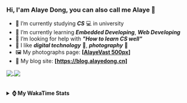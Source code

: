 ### Hi, **I'am Alaye Dong**, you can also call me **Alaye** 👋

- 📖 I’m currently studying ***CS*** 💻 in university
- 🌱 I’m currently learning ***Embedded Developing***, ***Web Developing***
- 🤔 I’m looking for help with ***"How to learn CS well"***
- 🤩 I like ***digital technology*** 📱, ***photography*** 📸
- 🖼️ My photographs page: **[[AlayeVast 500px](https://500px.com.cn/AlayeVast)]**
- 📰 My blog site: **[https://blog.alayedong.cn]**

<!--
[![Alaye's GitHub stats](https://github-readme-stats.vercel.app/api?username=Alaye-Dong&custom_title=Alaye%20Dong`s%20GitHub%20stats&show_icons=true&rank_icon=percentile&theme=transparent&include_all_commits=true&count_private=true)](https://github.com/anuraghazra/github-readme-stats) 
[![Top Langs](https://github-readme-stats.vercel.app/api/top-langs/?username=Alaye-Dong\&layout=compact&theme=transparent)](https://github.com/anuraghazra/github-readme-stats)
-->
<a href="https://github.com/anuraghazra/github-readme-stats">
  <img height=200 align="center" src="https://github-readme-stats.vercel.app/api?username=Alaye-Dong&custom_title=Alaye%20Dong`s%20GitHub%20stats&show_icons=true&rank_icon=percentile&theme=transparent&include_all_commits=true&count_private=true" />
</a>
<a href="https://github.com/anuraghazra/convoychat">
  <img height=200 align="center" src="https://github-readme-stats.vercel.app/api/top-langs/?username=Alaye-Dong&layout=compact&theme=transparent&include_all_commits=true&count_private=true&langs_count=8&card_width=300" />
</a>

<br />
<br />

<div style="display:none"> 
  <img src="https://visitor-badge.laobi.icu/badge?page_id=Alaye-Dong.Alaye-Dong"/>
</div>
<br />

<details>	
  <summary><b> ⌚ My WakaTime Stats </b></summary>

<br />

<!--START_SECTION:waka-->
![Code Time](http://img.shields.io/badge/Code%20Time-502%20hrs%2020%20mins-blue)

![Profile Views](http://img.shields.io/badge/Profile%20Views-0-blue)

![Lines of code](https://img.shields.io/badge/From%20Hello%20World%20I%27ve%20Written-890.6%20thousand%20lines%20of%20code-blue)

**🐱 My GitHub Data** 

> 📦 87.1 kB Used in GitHub's Storage 
 > 
> 🏆 130 Contributions in the Year 2025
 > 
> 🚫 Not Opted to Hire
 > 
> 📜 28 Public Repositories 
 > 
> 🔑 4 Private Repositories 
 > 
**I'm a Night 🦉** 

```text
🌞 Morning                105 commits         ██░░░░░░░░░░░░░░░░░░░░░░░   07.27 % 
🌆 Daytime                443 commits         ████████░░░░░░░░░░░░░░░░░   30.68 % 
🌃 Evening                616 commits         ███████████░░░░░░░░░░░░░░   42.66 % 
🌙 Night                  280 commits         █████░░░░░░░░░░░░░░░░░░░░   19.39 % 
```
📅 **I'm Most Productive on Monday** 

```text
Monday                   255 commits         ████░░░░░░░░░░░░░░░░░░░░░   17.66 % 
Tuesday                  177 commits         ███░░░░░░░░░░░░░░░░░░░░░░   12.26 % 
Wednesday                172 commits         ███░░░░░░░░░░░░░░░░░░░░░░   11.91 % 
Thursday                 239 commits         ████░░░░░░░░░░░░░░░░░░░░░   16.55 % 
Friday                   205 commits         ████░░░░░░░░░░░░░░░░░░░░░   14.20 % 
Saturday                 161 commits         ███░░░░░░░░░░░░░░░░░░░░░░   11.15 % 
Sunday                   235 commits         ████░░░░░░░░░░░░░░░░░░░░░   16.27 % 
```


📊 **This Week I Spent My Time On** 

```text
💬 Programming Languages: 
Vue.js                   2 hrs 50 mins       ██████░░░░░░░░░░░░░░░░░░░   22.50 % 
Java                     2 hrs 37 mins       █████░░░░░░░░░░░░░░░░░░░░   20.72 % 
Jupyter                  2 hrs 15 mins       ████░░░░░░░░░░░░░░░░░░░░░   17.91 % 
JavaScript               1 hr 55 mins        ████░░░░░░░░░░░░░░░░░░░░░   15.18 % 
XML                      45 mins             █░░░░░░░░░░░░░░░░░░░░░░░░   05.94 % 

🔥 Editors: 
VS Code                  5 hrs 44 mins       ███████████░░░░░░░░░░░░░░   45.39 % 
IntelliJ IDEA            3 hrs 40 mins       ███████░░░░░░░░░░░░░░░░░░   29.12 % 
PyCharm                  3 hrs 13 mins       ██████░░░░░░░░░░░░░░░░░░░   25.49 % 

🐱‍💻 Projects: 
big-event-frontend       4 hrs 56 mins       ██████████░░░░░░░░░░░░░░░   39.12 % 
exp4_SpringMyBatis       2 hrs 59 mins       ██████░░░░░░░░░░░░░░░░░░░   23.60 % 
screen_design_data_job   2 hrs 26 mins       █████░░░░░░░░░░░░░░░░░░░░   19.26 % 
blog-fuwari-astro        43 mins             █░░░░░░░░░░░░░░░░░░░░░░░░   05.76 % 
django-vue3-admin        43 mins             █░░░░░░░░░░░░░░░░░░░░░░░░   05.67 % 
```

**I Mostly Code in TypeScript** 

```text
TypeScript               6 repos             ████░░░░░░░░░░░░░░░░░░░░░   17.65 % 
Java                     5 repos             ████░░░░░░░░░░░░░░░░░░░░░   14.71 % 
Python                   3 repos             ██░░░░░░░░░░░░░░░░░░░░░░░   08.82 % 
JavaScript               3 repos             ██░░░░░░░░░░░░░░░░░░░░░░░   08.82 % 
CSS                      1 repo              █░░░░░░░░░░░░░░░░░░░░░░░░   02.94 % 
```



**Timeline**

![Lines of Code chart](https://raw.githubusercontent.com/Alaye-Dong/Alaye-Dong/main/assets/bar_graph.png)


 Last Updated on 26/05/2025 18:48:51 UTC
<!--END_SECTION:waka-->

</details>
